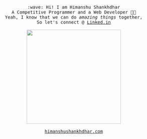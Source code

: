 <p align="center">
<!--   <img src="https://github.com/himanshucse-19/himanshucse-19/blob/master/2.gif" width="150px"> -->
  <br><br>
  <samp>
    :wave: Hi! I am Himanshu Shankhdhar
    <br>A Competitive Programmer and a Web Developer 👨‍💻
      <br>Yeah, I know that we can do <em>amazing things</em> together,
      <br>So let's connect @ <a href="https://www.linkedin.com/in/himanshu-shankhdhar-954698200/">Linked.in</a><br>
      <br><img src="https://github.com/himanshucse-19/himanshucse-19/blob/master/1.gif" width="300px" align="center">
    <br><br> <a href="https://himanshucse-19.com">himanshushankhdhar.com</a>
  </samp>
</p>
